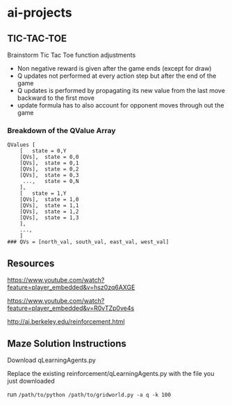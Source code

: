 # ai-projects

## TIC-TAC-TOE  
Brainstorm Tic Tac Toe function adjustments

- Non negative reward is given after the game ends (except for draw)
- Q updates not performed at every action step but after the end of the game
- Q updates is performed by propagating its new value from the last move backward to the first move
- update formula has to also account for opponent moves through out the game

### Breakdown of the QValue Array
```
QValues [
    [   state = 0,Y
    [QVs],  state = 0,0
    [QVs],  state = 0,1
    [QVs],  state = 0,2
    [QVs],  state = 0,3
     ...,   state = 0,N
    ],
    [   state = 1,Y
    [QVs],  state = 1,0
    [QVs],  state = 1,1
    [QVs],  state = 1,2
    [QVs],  state = 1,3
    ],
    ...,
    ]
### QVs = [north_val, south_val, east_val, west_val]
```

## Resources

https://www.youtube.com/watch?feature=player_embedded&v=hsz0zq6AXGE  

https://www.youtube.com/watch?feature=player_embedded&v=R0vTZp0ve4s  

http://ai.berkeley.edu/reinforcement.html

## Maze Solution Instructions

Download qLearningAgents.py

Replace the existing reinforcement/qLearningAgents.py with the file you just downloaded

run `/path/to/python /path/to/gridworld.py -a q -k 100`
